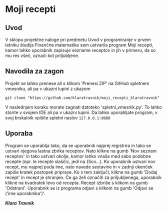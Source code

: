 # Moji recepti
## Uvod
V sklopu projektne naloge pri predmetu Uvod v programiranje v prvem letniku študija Finančne matematike sem ustvarila program Moji recepti, kamor lahko uporabnik zapisuje sezname receptov in jih v primeru, da so mu res všeč, označi kot priljubljene.
## Navodila za zagon
Projekt se lahko prenese ali s klikom 'Prenesi ZIP' na GitHub spletnem vmesniku, ali pa v ukazni lupini z ukazom
```
git clone "https://github.com/klaratravnik/moji_recepti_klaratravnik"
```
V naslednjem koraku morate zagnati datoteko 'spletni_vmesnik.py'. To lahko storite v svojem IDE ali pa v ukazni lupini.
Da lahko uporabljate program, v svoj brskalnik vpišite spletni naslov ```127.0.0.1:8080```
## Uporaba
Program se uporablja tako, da se uporabnik najprej registrira in tako se ustvari njegova lastna zbirka receptov. Nato klikne na gumb 'Nov seznam receptov' in tako ustvari okolje, kamor lahko vnaša med sabo podobne recepte (npr. le recepte slaščic, jedi na žlico...). Ko uporabnik ustvari nov recept, mu najprej poda ime, nato navede sestavine in v zadnji okenček zapiše kratek postopek priprave. Ko s tem zaključi, klikne na gumb 'Dodaj recept' in recept je shranjen. Če ga želi označiti za priljubljenega, uporabnik klikne na kvadratek levo od recepta. Recept izbriše s klikom na gumb 'Odstrani'.
Uporabnik se iz programa odjavi s klikom na gumb 'Odjavi se ('ime uporabnika')'.


***Klara Travnik***